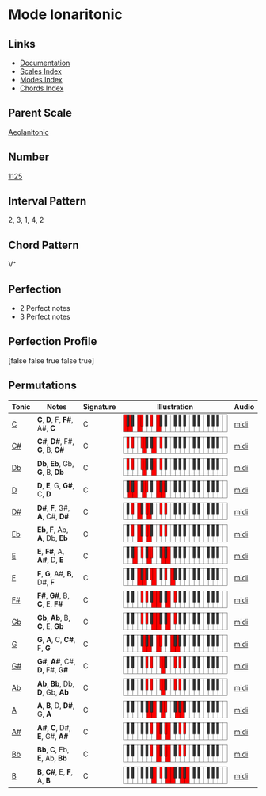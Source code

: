 # Mode Ionaritonic

## Links

- [Documentation](README.md)
- [Scales Index](Scales.md)
- [Modes Index](Modes.md)
- [Chords Index](Chords.md)

## Parent Scale

[Aeolanitonic](ScaleAeolanitonic.md)

## Number

[1125](https://ianring.com/musictheory/scales/1125)

## Interval Pattern

2, 3, 1, 4, 2

## Chord Pattern

V⁺

## Perfection

- 2 Perfect notes
- 3 Perfect notes

## Perfection Profile

[false false true false true]

## Permutations

| Tonic | Notes | Signature | Illustration | Audio |
|-------|-------|-----------|--------------|-------|
| [C](ModeCNaturalIonaritonic.md) | **C**, **D**, F, **F#**, A#, **C** | C | ![CNaturalIonaritonic](ModeCNaturalIonaritonic.png) | [midi](https://github.com/edipermadi/music/blob/main/docs/ModeCNaturalIonaritonic.mid?raw=true) |
| [C#](ModeCSharpIonaritonic.md) | **C#**, **D#**, F#, **G**, B, **C#** | C | ![CSharpIonaritonic](ModeCSharpIonaritonic.png) | [midi](https://github.com/edipermadi/music/blob/main/docs/ModeCSharpIonaritonic.mid?raw=true) |
| [Db](ModeDFlatIonaritonic.md) | **Db**, **Eb**, Gb, **G**, B, **Db** | C | ![DFlatIonaritonic](ModeDFlatIonaritonic.png) | [midi](https://github.com/edipermadi/music/blob/main/docs/ModeDFlatIonaritonic.mid?raw=true) |
| [D](ModeDNaturalIonaritonic.md) | **D**, **E**, G, **G#**, C, **D** | C | ![DNaturalIonaritonic](ModeDNaturalIonaritonic.png) | [midi](https://github.com/edipermadi/music/blob/main/docs/ModeDNaturalIonaritonic.mid?raw=true) |
| [D#](ModeDSharpIonaritonic.md) | **D#**, **F**, G#, **A**, C#, **D#** | C | ![DSharpIonaritonic](ModeDSharpIonaritonic.png) | [midi](https://github.com/edipermadi/music/blob/main/docs/ModeDSharpIonaritonic.mid?raw=true) |
| [Eb](ModeEFlatIonaritonic.md) | **Eb**, **F**, Ab, **A**, Db, **Eb** | C | ![EFlatIonaritonic](ModeEFlatIonaritonic.png) | [midi](https://github.com/edipermadi/music/blob/main/docs/ModeEFlatIonaritonic.mid?raw=true) |
| [E](ModeENaturalIonaritonic.md) | **E**, **F#**, A, **A#**, D, **E** | C | ![ENaturalIonaritonic](ModeENaturalIonaritonic.png) | [midi](https://github.com/edipermadi/music/blob/main/docs/ModeENaturalIonaritonic.mid?raw=true) |
| [F](ModeFNaturalIonaritonic.md) | **F**, **G**, A#, **B**, D#, **F** | C | ![FNaturalIonaritonic](ModeFNaturalIonaritonic.png) | [midi](https://github.com/edipermadi/music/blob/main/docs/ModeFNaturalIonaritonic.mid?raw=true) |
| [F#](ModeFSharpIonaritonic.md) | **F#**, **G#**, B, **C**, E, **F#** | C | ![FSharpIonaritonic](ModeFSharpIonaritonic.png) | [midi](https://github.com/edipermadi/music/blob/main/docs/ModeFSharpIonaritonic.mid?raw=true) |
| [Gb](ModeGFlatIonaritonic.md) | **Gb**, **Ab**, B, **C**, E, **Gb** | C | ![GFlatIonaritonic](ModeGFlatIonaritonic.png) | [midi](https://github.com/edipermadi/music/blob/main/docs/ModeGFlatIonaritonic.mid?raw=true) |
| [G](ModeGNaturalIonaritonic.md) | **G**, **A**, C, **C#**, F, **G** | C | ![GNaturalIonaritonic](ModeGNaturalIonaritonic.png) | [midi](https://github.com/edipermadi/music/blob/main/docs/ModeGNaturalIonaritonic.mid?raw=true) |
| [G#](ModeGSharpIonaritonic.md) | **G#**, **A#**, C#, **D**, F#, **G#** | C | ![GSharpIonaritonic](ModeGSharpIonaritonic.png) | [midi](https://github.com/edipermadi/music/blob/main/docs/ModeGSharpIonaritonic.mid?raw=true) |
| [Ab](ModeAFlatIonaritonic.md) | **Ab**, **Bb**, Db, **D**, Gb, **Ab** | C | ![AFlatIonaritonic](ModeAFlatIonaritonic.png) | [midi](https://github.com/edipermadi/music/blob/main/docs/ModeAFlatIonaritonic.mid?raw=true) |
| [A](ModeANaturalIonaritonic.md) | **A**, **B**, D, **D#**, G, **A** | C | ![ANaturalIonaritonic](ModeANaturalIonaritonic.png) | [midi](https://github.com/edipermadi/music/blob/main/docs/ModeANaturalIonaritonic.mid?raw=true) |
| [A#](ModeASharpIonaritonic.md) | **A#**, **C**, D#, **E**, G#, **A#** | C | ![ASharpIonaritonic](ModeASharpIonaritonic.png) | [midi](https://github.com/edipermadi/music/blob/main/docs/ModeASharpIonaritonic.mid?raw=true) |
| [Bb](ModeBFlatIonaritonic.md) | **Bb**, **C**, Eb, **E**, Ab, **Bb** | C | ![BFlatIonaritonic](ModeBFlatIonaritonic.png) | [midi](https://github.com/edipermadi/music/blob/main/docs/ModeBFlatIonaritonic.mid?raw=true) |
| [B](ModeBNaturalIonaritonic.md) | **B**, **C#**, E, **F**, A, **B** | C | ![BNaturalIonaritonic](ModeBNaturalIonaritonic.png) | [midi](https://github.com/edipermadi/music/blob/main/docs/ModeBNaturalIonaritonic.mid?raw=true) |
